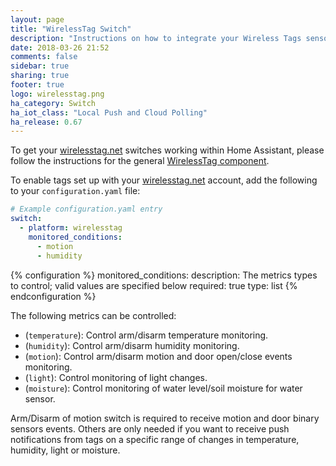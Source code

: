 ```yaml
---
layout: page
title: "WirelessTag Switch"
description: "Instructions on how to integrate your Wireless Tags sensors within Home Assistant."
date: 2018-03-26 21:52
comments: false
sidebar: true
sharing: true
footer: true
logo: wirelesstag.png
ha_category: Switch
ha_iot_class: "Local Push and Cloud Polling"
ha_release: 0.67
---
```


To get your [wirelesstag.net](http://wirelesstag.net) switches working within Home Assistant, please follow the instructions for the general [WirelessTag component](/components/wirelesstag).

To enable tags set up with your [wirelesstag.net](http://wirelesstag.net) account, add the following to your `configuration.yaml` file:

```yaml
# Example configuration.yaml entry
switch:
  - platform: wirelesstag
    monitored_conditions:
      - motion
      - humidity
```

{% configuration %}
  monitored_conditions:
    description: The metrics types to control; valid values are specified below
    required: true
    type: list
{% endconfiguration %}

The following metrics can be controlled:

* (`temperature`): Control arm/disarm temperature monitoring.
* (`humidity`): Control arm/disarm humidity monitoring.
* (`motion`): Control arm/disarm motion and door open/close events monitoring.
* (`light`): Control monitoring of light changes.
* (`moisture`): Control monitoring of water level/soil moisture for water sensor.

Arm/Disarm of motion switch is required to receive motion and door binary sensors events.
Others are only needed if you want to receive push notifications from tags on a specific range of changes in temperature, humidity, light or moisture.
